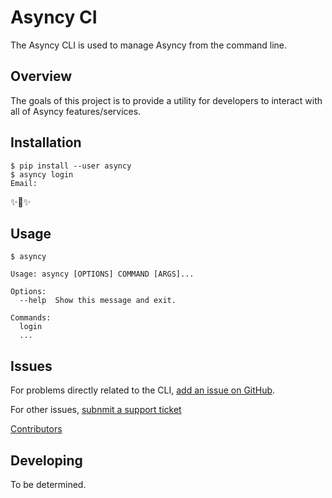 # Asyncy CI

The Asyncy CLI is used to manage Asyncy from the command line.

## Overview

The goals of this project is to provide a utility for developers to interact with all of Asyncy features/services.

## Installation

```shell
$ pip install --user asyncy
$ asyncy login
Email:
```

✨🍰✨

## Usage

```shell
$ asyncy

Usage: asyncy [OPTIONS] COMMAND [ARGS]...

Options:
  --help  Show this message and exit.

Commands:
  login
  ...
```

## Issues

For problems directly related to the CLI, [add an issue on GitHub](https://github.com/asyncy/cli/issues/new).

For other issues, [subnmit a support ticket](#)

[Contributors](https://github.com/heroku/cli/contributors)

## Developing

To be determined.
